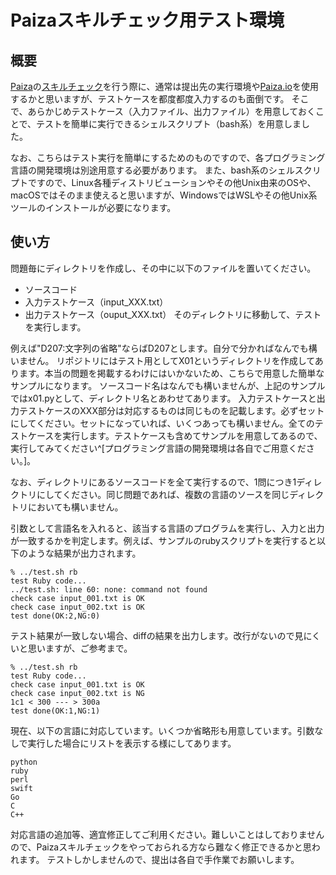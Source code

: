 # Paizaスキルチェック用テスト環境

## 概要
[Paiza](https://paiza.jp/)の[スキルチェック](https://paiza.jp/challenges)を行う際に、通常は提出先の実行環境や[Paiza.io](https://paiza.io/ja)を使用するかと思いますが、テストケースを都度都度入力するのも面倒です。
そこで、あらかじめテストケース（入力ファイル、出力ファイル）を用意しておくことで、テストを簡単に実行できるシェルスクリプト（bash系）を用意しました。

なお、こちらはテスト実行を簡単にするためのものですので、各プログラミング言語の開発環境は別途用意する必要があります。
また、bash系のシェルスクリプトですので、Linux各種ディストリビューションやその他Unix由来のOSや、macOSではそのまま使えると思いますが、WindowsではWSLやその他Unix系ツールのインストールが必要になります。

## 使い方

問題毎にディレクトリを作成し、その中に以下のファイルを置いてください。
* ソースコード
* 入力テストケース（input_XXX.txt）
* 出力テストケース（ouput_XXX.txt）
そのディレクトリに移動して、テストを実行します。

例えば"D207:文字列の省略"ならばD207とします。自分で分かればなんでも構いません。
リポジトリにはテスト用としてX01というディレクトリを作成してあります。本当の問題を掲載するわけにはいかないため、こちらで用意した簡単なサンプルになります。
ソースコード名はなんでも構いませんが、上記のサンプルではx01.pyとして、ディレクトリ名とあわせてあります。
入力テストケースと出力テストケースのXXX部分は対応するものは同じものを記載します。必ずセットにしてください。セットになっていれば、いくつあっても構いません。全てのテストケースを実行します。テストケースも含めてサンプルを用意してあるので、実行してみてください^[プログラミング言語の開発環境は各自でご用意ください。]。

なお、ディレクトリにあるソースコードを全て実行するので、1問につき1ディレクトリにしてください。同じ問題であれば、複数の言語のソースを同じディレクトリにおいても構いません。

引数として言語名を入れると、該当する言語のプログラムを実行し、入力と出力が一致するかを判定します。例えば、サンプルのrubyスクリプトを実行すると以下のような結果が出力されます。

```
% ../test.sh rb
test Ruby code...
../test.sh: line 60: none: command not found
check case input_001.txt is OK
check case input_002.txt is OK
test done(OK:2,NG:0)
```

テスト結果が一致しない場合、diffの結果を出力します。改行がないので見にくいと思いますが、ご参考まで。

```
% ../test.sh rb
test Ruby code...
check case input_001.txt is OK
check case input_002.txt is NG
1c1 < 300 --- > 300a
test done(OK:1,NG:1)
```

現在、以下の言語に対応しています。いくつか省略形も用意しています。引数なしで実行した場合にリストを表示する様にしてあります。

```
python
ruby
perl
swift
Go
C
C++
```

対応言語の追加等、適宜修正してご利用ください。難しいことはしておりませんので、Paizaスキルチェックをやっておられる方なら難なく修正できるかと思われます。
テストしかしませんので、提出は各自で手作業でお願いします。
